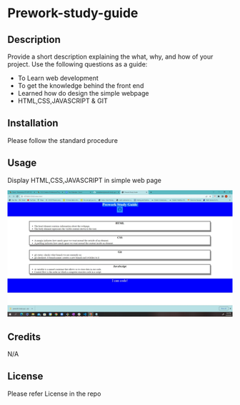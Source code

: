 # Prework-study-guide
## Description

Provide a short description explaining the what, why, and how of your project. Use the following questions as a guide:

-  To Learn web development
-  To get the knowledge behind the front end
-  Learned how do design the simple webpage
-  HTML,CSS,JAVASCRIPT & GIT


## Installation
Please follow the standard procedure
## Usage
Display  HTML,CSS,JAVASCRIPT in simple web page

![alt text](assets\image\Prework-Readme.JPG)

## Credits

N/A

## License

Please refer License in the repo

